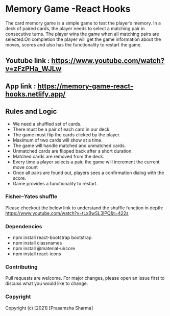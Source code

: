 # Memory Game -React Hooks

The card memory game is a simple game to test the player’s memory. In a deck of paired cards, the player needs to select a matching pair in consecutive turns. The player wins the game when all matching pairs are selected.On completion the player will get the game information about the moves, scores and also has the functionality to restart the game.

## Youtube link : https://www.youtube.com/watch?v=zFzPHa_WJLw

## App link : https://memory-game-react-hooks.netlify.app/

## Rules and Logic

- We need a shuffled set of cards.
- There must be a pair of each card in our deck.
- The game must flip the cards clicked by the player.
- Maximum of two cards will show at a time.
- The game will handle matched and unmatched cards.
- Unmatched cards are flipped back after a short duration.
- Matched cards are removed from the deck.
- Every time a player selects a pair, the game will increment the current move count
- Once all pairs are found out, players sees a confirmation dialog with the score.
- Game provides a functionality to restart.

### Fisher–Yates shuffle

Please checkout the below link to understand the shuffle function in depth:
https://www.youtube.com/watch?v=tLxBwSL3lPQ&t=422s

### Dependencies

- npm install react-bootstrap bootstrap
- npm install classnames
- npm install @material-ui/core
- npm install react-icons

### Contributing

Pull requests are welcome. For major changes, please open an issue first to discuss what you would like to change.

### Copyright

Copyright (c) [2021] [Prasamsha Sharma]

